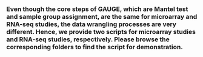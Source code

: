 ### Even though the core steps of GAUGE, which are Mantel test and sample group assignment, are the same for microarray and RNA-seq studies, the data wrangling processes are very different. Hence, we provide two scripts for microarray studies and RNA-seq studies, respectively. Please browse the corresponding folders to find the script for demonstration. 
